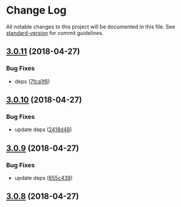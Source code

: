 # Change Log

All notable changes to this project will be documented in this file. See [standard-version](https://github.com/conventional-changelog/standard-version) for commit guidelines.

<a name="3.0.11"></a>
## [3.0.11](https://github.com/canjs/can-component/compare/v3.0.10...v3.0.11) (2018-04-27)


### Bug Fixes

* deps ([7fca1f6](https://github.com/canjs/can-component/commit/7fca1f6))



<a name="3.0.10"></a>
## [3.0.10](https://github.com/canjs/can-component/compare/v3.0.9...v3.0.10) (2018-04-27)


### Bug Fixes

* update deps ([2418d48](https://github.com/canjs/can-component/commit/2418d48))



<a name="3.0.9"></a>
## [3.0.9](https://github.com/canjs/can-component/compare/v3.0.8...v3.0.9) (2018-04-27)


### Bug Fixes

* update deps ([655c439](https://github.com/canjs/can-component/commit/655c439))



<a name="3.0.8"></a>
## [3.0.8](https://github.com/canjs/can-component/compare/v3.0.7...v3.0.8) (2018-04-27)
